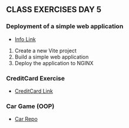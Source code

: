 ## CLASS EXERCISES DAY 5

### Deployment of a simple web application

- [Info Link](https://github.com/dat3startcode/javaScriptExercises3sem/blob/main/day5/DEPLOYMENT.md)

1. Create a new Vite project
2. Build a simple web application
3. Deploy the application to NGINX

### CreditCard Exercise

- [CreditCard Link](https://github.com/dat3startcode/javaScriptInClass3sem/tree/main/day5/creditcardIterationExercise)

### Car Game (OOP)

- [Car Repo](https://github.com/dat3startcode/javaScriptInClass3sem/tree/main/day5/car_game)



